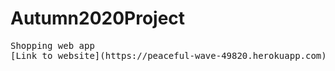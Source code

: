 # Autumn2020Project
<pre>
Shopping web app
[Link to website](https://peaceful-wave-49820.herokuapp.com)
</pre>
